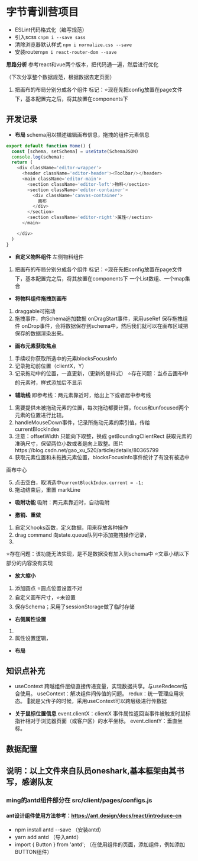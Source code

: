 # 字节青训营项目
- ESLint代码格式化（编写规范）
- 引入scss `cnpm i --save sass`
- 清除浏览器默认样式 `npm i normalize.css --save`
- 安装router`npm i react-router-dom --save`

**思路分析**
参考react和vue两个版本，把代码通一遍，然后进行优化

（下次分享整个数据规范，根据数据去定页面）
1. 把画布的布局分别分成各个组件
标记：⭐现在先把config放置在page文件下，基本配置完之后，将其放置在components下

## 开发记录

- **布局**
schema用以描述编辑画布信息，拖拽的组件元素信息
```js
export default function Home() {
  const [schema, setSchema] = useState(SchemaJSON)
  console.log(schema);
  return (
    <div className='editor-wrapper'>
      <header className='editor-header'><Toolbar/></header>
      <main className='editor-main'>
        <section className='editor-left'>物料</section>
        <section className='editor-container'>
          <div className='canvas-container'>
            画布
          </div>
        </section>
        <section className='editor-right'>属性</section>
      </main>

    </div>
  )
}
```

- **自定义物料组件**
左侧物料组件
1. 把画布的布局分别分成各个组件
标记：⭐现在先把config放置在page文件下，基本配置完之后，将其放置在components下
一个List数组、一个map集合

- **将物料组件拖拽到画布**
1. draggable可拖动
2. 拖拽事件，向Schema追加数据
onDragStart事件，采用useRef 保存拖拽组件
onDrop事件，会将数据保存到schema中，然后我们就可以在画布区域把保存的数据渲染出来。

- **画布元素获取焦点**
1. 手续哎你获取所选中的元素blocksFocusInfo
2. 记录拖动前位置（clientX，Y）
3. 记录拖动中的位置，一直更新，（更新的是样式）
⭐存在问题：当点击画布中的元素时，样式添加后不显示

- **辅助线**
即参考线：两元素靠近时，给出上下或者居中参考线
1. 需要提供未被拖动元素的位置，每次拖动都要计算，focus和unfocused两个元素的位置进行比较。
2. handleMouseDown事件，记录所拖动元素的索引值，传给currentBlockIndex
3. 注意：offsetWidth 只能向下取整，换成 getBoundingClientRect 获取元素的准确尺寸，保留两位小数或者是向上取整。图片https://blog.csdn.net/gao_xu_520/article/details/80365799
4. 获取元素位置和未拖拽元素位置，blocksFocusInfo事件统计了有没有被选中

画布中心

5. 点击空白，取消选中`currentBlockIndex.current = -1;`
6. 拖动结束后，重置 markLine


- **吸附功能**
吸附：两元素靠近时，自动吸附


- **撤销、重做**
1. 自定义hooks函数，定义数据，用来存放各种操作
2. drag command 向state.queue队列中添加拖拽操作记录，
3. 
⭐存在问题：该功能无法实现，是不是数据没有加入到schema中
⭐文章小结以下部分的内容没有实现

- **放大缩小**
1. 添加圆点   ⭐圆点位置设置不对
2. 自定义画布尺寸，⭐未设置
3. 保存Schema；采用了sessionStorage做了临时存储


- **右侧属性设置**
1. 
2. 属性设置逻辑，



- **布局**

## 知识点补充
- useContext
跨越组件层级直接传递变量，实现数据共享。与useRedecer结合使用。
useContext：解决组件间传值的问题。
redux：统一管理应用状态。
🦈就是父传子的时候，采用useContext可以跨层级进行传数据

- **关于鼠标位置信息**
event.clientX：clientX 事件属性返回当事件被触发时鼠标指针相对于浏览器页面（或客户区）的水平坐标。
event.clientY：垂直坐标。
## 数据配置

## 说明：以上文件来自队员oneshark,基本框架由其书写，感谢队友
### ming的antd组件部分在 src/client/pages/configs.js
#### ant设计组件使用方法参考：https://ant.design/docs/react/introduce-cn
- npm install antd --save （安装antd）
- yarn add antd （导入antd）
- import { Button } from 'antd'; （在使用组件的页面，添加组件，例如添加BUTTON组件）






